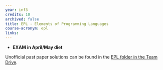 ```yaml
---
year: inf3
credits: 10
archived: false
title: EPL - Elements of Programming Languages
course-acronym: epl
links:
---
```


- **EXAM in April/May diet**

Unofficial past paper solutions can be found in the [EPL folder in the Team Drive](/drive?next=0B2AAOQQZ_8BxYjhfTUNsR2dEaTQ).
